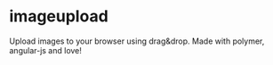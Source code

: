 imageupload
===========

Upload images to your browser using drag&amp;drop. Made with polymer, angular-js and love!
